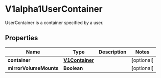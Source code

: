 

# V1alpha1UserContainer

UserContainer is a container specified by a user.
## Properties

Name | Type | Description | Notes
------------ | ------------- | ------------- | -------------
**container** | [**V1Container**](V1Container.md) |  |  [optional]
**mirrorVolumeMounts** | **Boolean** |  |  [optional]



